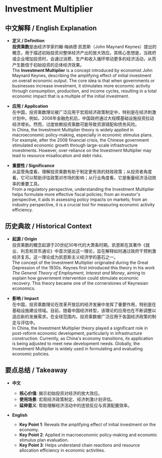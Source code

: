 # Investment Multiplier

## 中文解释 / English Explanation

* **定义 / Definition**  
  **投资乘数**是由经济学家约翰·梅纳德·凯恩斯（John Maynard Keynes）提出的概念，用于描述初始投资对整体经济产出的放大效应。其核心思想是，当政府或企业增加投资时，会通过消费、生产和收入循环带动更多的经济活动，从而产生数倍于初始投资的总体经济效果。  
  The **Investment Multiplier** is a concept introduced by economist John Maynard Keynes, describing the amplifying effect of initial investment on overall economic output. The core idea is that when governments or businesses increase investment, it stimulates more economic activity through consumption, production, and income cycles, resulting in a total economic impact that is a multiple of the initial investment.

* **应用 / Application**  
  在中国，投资乘数理论被广泛应用于宏观经济政策制定中，特别是在经济刺激计划中。例如，2008年金融危机后，中国政府通过大规模基础设施投资拉动经济增长。然而，过度依赖投资乘数可能导致资源错配和债务风险。  
  In China, the Investment Multiplier theory is widely applied in macroeconomic policy-making, especially in economic stimulus plans. For example, after the 2008 financial crisis, the Chinese government stimulated economic growth through large-scale infrastructure investments. However, over-reliance on the Investment Multiplier may lead to resource misallocation and debt risks.

* **重要性 / Significance**  
  从监管角度看，理解投资乘数有助于制定更有效的财政政策；从投资者角度看，它可以帮助评估政策对市场的影响；从行业角度看，它是衡量经济活动效率的重要工具。  
  From a regulatory perspective, understanding the Investment Multiplier helps formulate more effective fiscal policies; from an investor's perspective, it aids in assessing policy impacts on markets; from an industry perspective, it is a crucial tool for measuring economic activity efficiency.

## 历史典故 / Historical Context

* **起源 / Origin**  
  投资乘数的概念起源于20世纪30年代的大萧条时期。凯恩斯在其著作《就业、利息和货币通论》中首次提出这一理论，旨在解释如何通过政府干预刺激经济复苏。这一理论成为凯恩斯主义经济学的基石之一。  
  The concept of the Investment Multiplier originated during the Great Depression of the 1930s. Keynes first introduced this theory in his work *The General Theory of Employment, Interest and Money*, aiming to explain how government intervention could stimulate economic recovery. This theory became one of the cornerstones of Keynesian economics.

* **影响 / Impact**  
  在中国，投资乘数理论在改革开放后的经济发展中发挥了重要作用，特别是在基础设施建设领域。目前，随着中国经济转型，该理论的应用也在不断调整以适应新的发展需求。在全球范围内，投资乘数被广泛应用于各国经济政策的制定与评估中。  
  In China, the Investment Multiplier theory played a significant role in post-reform economic development, particularly in infrastructure construction. Currently, as China's economy transitions, its application is being adjusted to meet new development needs. Globally, the Investment Multiplier is widely used in formulating and evaluating economic policies.

## 要点总结 / Takeaway

* **中文**  
  - **核心价值**: 揭示初始投资对经济的放大效应。  
  - **使用场景**: 宏观经济政策制定、经济刺激计划评估。  
  - **延伸意义**: 帮助理解经济活动中的连锁反应与资源配置效率。

* **English**  
  - **Key Point 1**: Reveals the amplifying effect of initial investment on the economy.  
  - **Key Point 2**: Applied in macroeconomic policy-making and economic stimulus plan evaluation.  
  - **Key Point 3**: Helps understand chain reactions and resource allocation efficiency in economic activities.